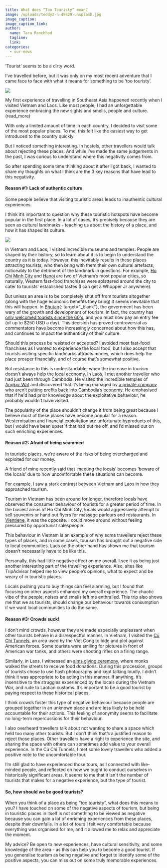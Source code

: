 ```yaml
---
title: What does “Too Touristy” mean?
image: /uploads/teddy2-h-49829-unsplash.jpg
image_caption:
image_caption_link:
author:
  name: Tara Ranchhod
  tagline:
  link:
categories:
  - our-news
---
```


‘Tourist’ seems to be a dirty word.&nbsp;

I’ve travelled before, but it was only on my most recent adventure that I came face to face with what it means for something to be ‘too touristy’.

![](/uploads/4cdfe443-d722-4ec7-a4f8-0ff95ef55342.jpeg)

My first experience of travelling in Southeast Asia happened recently when I visited Vietnam and Laos. Like most people, I had an unforgettable experience embracing the new sights and smells, people and culture. (read\_more)

With only a limited amount of time in each country, I decided to visit some of the most popular places. To me, this felt like the easiest way to get introduced to the country quickly.

But I noticed something interesting. In hostels, other travellers would talk about rejecting these places. And while I’ve made the same judgements in the past, I was curious to understand where this negativity comes from.

So after spending some time thinking about it after I got back, I wanted to share my thoughts on what I think are the 3 key reasons that have lead to this negativity.

#### Reason #1: Lack of authentic culture

Some people believe that visiting touristic areas leads to inauthentic cultural experiences.

I think it’s important to question why these touristic hotspots have become popular in the first place. In a lot of cases, it’s precisely because they are seen as cultural landmarks - teaching us about the history of a place, and how it has shaped its culture.

![](/uploads/img-20181230-101002-1.jpg)

In Vietnam and Laos, I visited incredible museums and temples. People are shaped by their history, so to learn about it is to begin to understand the country as it is today. However, this inevitably results in these places attracting tourists, who then bring with them their own cultural artefacts, noticeably to the detriment of the landmark in questions. For example,&nbsp;[Ho Chi Minh City](https://www.lonelyplanet.com/vietnam/ho-chi-minh-city) and [Hanoi](https://www.lonelyplanet.com/vietnam/hanoi) are two of Vietnam’s most popular cities, so naturally, Western fast-food franchises were splattered around the city to cater to tourists’ established tastes (I can get a Whopper Jr anywhere).&nbsp;

But unless an area is to be completely shut off from tourists altogether (along with the huge economic benefits they bring) it seems inevitable that this will happen. In [Bhutan](https://www.lonelyplanet.com/bhutan){: target="_blank"}, the government has been wary of the growth and development of tourism. In fact, the country has [only welcomed tourists since the 60's](https://www.bhutan.travel/page/getting-into-bhutan), and you must now pay an entry fee (of up to $250 USD a day). This decision has proved controversial as commentators have become increasingly concerned about how this has, and continues to impact the authenticity of their culture.&nbsp;

Should this process be resisted or accepted? I avoided most fast-food franchises as I wanted to experience the local food, but I also accept that tourists visiting specific landmarks attracts money, which does help the place prosper financially, and of course that’s somewhat positive.

But resistance to this is understandable, when the increase in tourism doesn’t always help the local economy. In Laos, I met another traveller who had just been through Cambodia. He visited the incredible temples of [Angkor Wat](https://whc.unesco.org/en/list/668) and discovered that it’s being managed by [a private company who aren’t putting profits back into Cambodia’s economy](https://www.tripsavvy.com/angkor-wat-facts-1458741). He emphasised that if he'd had prior knowledge about the exploitative behaviour, he probably wouldn’t have visited.

The popularity of the place shouldn't change it from being great because I believe most of these places have become popular for a reason. Westernisation and financial exploitation are unfortunate byproducts of this, but I would have been upset if that had put me off, and I’d missed out on such enriching experiences.

#### Reason #2: Afraid of being scammed

In touristic places, we’re aware of the risks of being overcharged and exploited for our money.

A friend of mine recently said that ‘meeting the locals’ becomes ‘beware of the locals’ due to how uncomfortable these situations can become.

For example, I saw a stark contrast between Vietnam and Laos in how they approached tourism.

Tourism in Vietnam has been around for longer, therefore locals have observed the consumer behaviour of tourists for a greater period of time. In the busiest areas of Ho Chi Minh City, locals would aggressively attempt to sell souvenirs or hand out flyers for massage parlours and restaurants. In [Vientiene](https://www.lonelyplanet.com/laos/vientiane), it was the opposite. I could move around without feeling pressured by opportunist salespeople.

This behaviour in Vietnam is an example of why some travellers reject these types of places, and in some cases, tourism has brought out a negative side to local communities. Laos on the other hand has shown me that tourism doesn’t necessarily have to be like this.

Personally, this had little negative effect on me overall. I see it as being just another interesting part of the travelling experience. Also, sites like TripAdvisor helped me to view people’s opinions, what to expect and be weary of in touristic places. &nbsp;

Locals pushing you to buy things can feel alarming, but I found that focusing on other aspects enhanced my overall experience. The chaotic vibe of the people, noises and smells left me enthralled. This trip also shows me that we as tourists, should change our behaviour towards consumption if we want local communities to do the same.

#### Reason #3: Crowds suck!

I don’t mind crowds, however they are made especially unpleasant when other tourists behave in a disrespectful manner. In Vietnam, I visited the [Củ Chi Tunnels](https://www.history.com/topics/vietnam-war/cu-chi-tunnels), an area used by the Viet Cong to hide and plot against American forces. Some tourists were smiling for pictures in front of American war tanks, and others were shooting rifles on a firing range.

Similarly, in Laos, I witnessed an [alms giving ceremony](http://www.visit-laos.com/luang-prabang/alms-giving-ceremony.htm), where monks walked the streets to receive food donations. During this procession, groups of tourists chose to use flash photography and kept talking loudly. I didn't think it was appropriate to be acting in this manner. If anything, it’s insensitive to the struggles experienced by the locals during the Vietnam War, and rude to Laotian customs. It’s important to be a good tourist by paying respect to these historical places.

I think crowds foster this type of negative behaviour because people are grouped together in an unknown place and are less likely to be held accountable for their actions. This feeling of anonymity seems to facilitate no long-term repercussions for their behaviour. &nbsp;

I also overheard travellers talk about not wanting to share a space which held too many other tourists. But I don’t think that’s a justified reason to reject those places. Other travellers have a right to experience the site, and sharing the space with others can sometimes add value to your overall experience. In the Củ Chi Tunnels, I met some lovely travellers who added a positive note to the uncomfortable tour.

I’m still glad to have experienced those tours, as I connected with like-minded people, and reflected on how we ought to conduct ourselves in historically significant areas. It seems to me that it isn't the number of tourists that makes for a negative experience, but the type of tourist.

#### So, how should we be good tourists?

When you think of a place as being “too touristy”, what does this means to you? I have touched on some of the negative aspects of tourism, but being in touristic places in itself is not something to be viewed as negative because you can gain a lot of enriching experiences from these places, despite their downfalls. In a lot of tours I felt very comfortable because everything was organised for me, and it allowed me to relax and appreciate the moment.&nbsp;

My advice? Be open to new experiences, have cultural sensitivity, and some knowledge of the area - as this can help you to become a good tourist. If you generalise tourism as being negative and forget to identify some of the positive aspects, you can miss out on some truly memorable experiences.